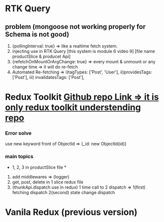 # RTK Query
## problem (mongoose not working properly for Schema is not good)
1. {pollingInterval: true} => like a realtime fetch system.
1. injecting use in RTK Query [this system is module 6 video 9] [file name productSlice & producet Api]
2. {refetchOnMountOrArgChange: true} => every mount & unmount or any change time => it will do re-fetch
3. Automated Re-fetching => i)tagTypes: ['Post', 'User'], ii)providesTags: ['Post'], iii) invalidatesTags: ['Post'],

# Redux Toolkit [Github repo Link => it is only redux toolkit understending repo](https://github.com/amirulislamhridoy/Redux-toolkit-full-example-module-5-ACC-mir-hossain.git)
### Error solve
use new keyword front of ObjectId => {_id: new ObjectId(id)}
### main topics
* 1, 2, 3 in productSlice file *
1) add middlewares => (logger)
2) get, post, delete in 1 slice redux file
3) (thunkApi.dispatch use in redux) 1 time call to 2 dispatch => 1(first) fetching dispatch 2(second) state change dispatch

# Vanila Redux (previous version)